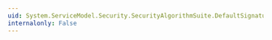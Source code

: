 ```yaml
---
uid: System.ServiceModel.Security.SecurityAlgorithmSuite.DefaultSignatureKeyDerivationLength
internalonly: False
---
```

